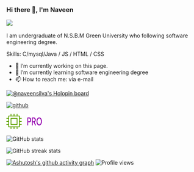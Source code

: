 ### Hi there 👋, I'm Naveen
![](https://arturssmirnovs.github.io/github-profile-readsdme-generator/images/banner.png)

I am undergraduate of N.S.B.M Green University who following software engineering degree.

Skills: C/mysql/Java / JS / HTML / CSS

- 🔭 I’m currently working on this page. 
- 🌱 I’m currently learning software engineering degree 
- 📫 How to reach me: via e-mail 

[![@naveensilva's Holopin board](https://holopin.me/naveensilva)](https://holopin.io/@naveensilva)

[<img src='https://cdn.jsdelivr.net/npm/simple-icons@3.0.1/icons/github.svg' alt='github' height='40'>](https://github.com/NaveenSilva)  

<a href='https://docs.github.com/en/developers'><img src='https://raw.githubusercontent.com/acervenky/animated-github-badges/master/assets/devbadge.gif' width='40' height='40'></a> <a href='https://github.com/pricing'><img src='https://raw.githubusercontent.com/acervenky/animated-github-badges/master/assets/pro.gif' width='40' height='40'></a>






![GitHub stats](https://github-readme-stats.vercel.app/api?username=NaveenSilva&show_icons=true)  


![GitHub streak stats](https://github-readme-streak-stats.herokuapp.com/?user=NaveenSilva)  


[![Ashutosh's github activity graph](https://activity-graph.herokuapp.com/graph?username=NaveenSilva&theme=react-dark)](https://github.com/NaveenSilva/github-readme-activity-graph)
![Profile views](https://gpvc.arturio.dev/NaveenSilva)  
